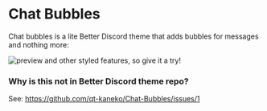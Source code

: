 # Chat Bubbles
Chat bubbles is a lite Better Discord theme that adds bubbles for messages and nothing more:

![preview](https://user-images.githubusercontent.com/100197083/196309371-1375bcd7-5f78-4e79-979d-48a1b1056237.png)
and other styled features, so give it a try!

### Why is this not in Better Discord theme repo?
See: https://github.com/qt-kaneko/Chat-Bubbles/issues/1